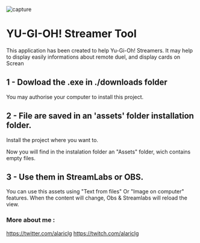 ![capture](https://user-images.githubusercontent.com/13943858/131499313-554509c8-a414-4249-b720-d81e9292942b.png)

# YU-GI-OH! Streamer Tool
This application has been created to help Yu-Gi-Oh! Streamers. 
It may help to display easily informations about remote duel, and display cards on Screan

## 1 - Dowload the .exe in ./downloads folder
You may authorise your computer to install this project. 

## 2 - File are saved in an 'assets' folder installation folder.

Install the project where you want to. 

Now you will find in the instalation folder an "Assets" folder, wich contains empty files.

## 3 - Use them in StreamLabs or OBS.

You can use this assets using "Text from files" Or "Image on computer" features. 
When the content will change, Obs & Streamlabs will reload the view. 

### More about me : 
https://twitter.com/alariclg
https://twitch.com/alariclg 
